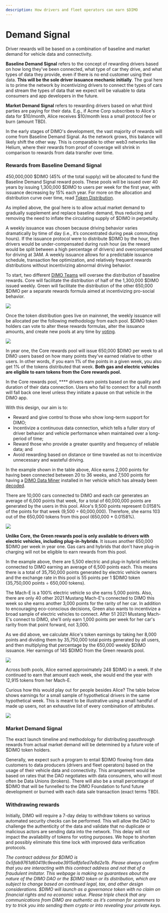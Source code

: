 ```yaml
---
description: How drivers and fleet operators can earn $DIMO
---
```


# Demand Signal

Driver rewards will be based on a combination of baseline and market demand for vehicle data and connectivity.&#x20;

**Baseline Demand Signal** refers to the concept of rewarding drivers based on how long they've been connected, what type of car they drive, and what types of data they provide, even if there is no end customer using their data. **This will be the sole driver issuance mechanic initially**. The goal here is to prime the network by incentivizing drivers to connect the types of cars and stream the types of data that we expect will be valuable to data consumers and app developers in the future.

**Market Demand Signal** refers to rewarding drivers based on what third parties are paying for their data. E.g., if Acme Corp subscribes to Alice's data for $10/month, Alice receives $10/month less a small protocol fee or burn (amount TBD).

In the early stages of DIMO's development, the vast majority of rewards will come from Baseline Demand Signal. As the network grows, this balance will likely shift the other way. This is comparable to other web3 networks like Helium, where their rewards from proof of coverage will shrink in comparison to rewards from data transfer over time.

### Rewards from Baseline Demand Signal

450,000,000 $DIMO (45% of the total supply) will be allocated to fund the Baseline Demand Signal reward pools. These pools will be issued over 40 years by issuing 1,300,000 $DIMO to users per week for the first year, with issuance decreasing by 15% each year. For more on the allocation and distribution curve over time, read [Token Distribution](token-distribution.md).

As implied above, the goal here is to allow actual market demand to gradually supplement and replace baseline demand, thus reducing and removing the need to inflate the circulating supply of $DIMO in perpetuity.

A weekly issuance was chosen because driving behavior varies dramatically by time of day (i.e., it’s concentrated during peak commuting hours). If the issuance protocol were to distribute $DIMO by the hour, then drivers would be under-compensated during rush hour (as the reward would be split between a high percentage of drivers) and overcompensated for driving at 3AM. A weekly issuance allows for a predictable issuance schedule, transaction fee optimization, and relatively frequent rewards distributions without incentivizing abnormal driving behavior.

To start, two different [DIMO Teams](../governance/dimo-teams.md) will oversee the distribution of baseline rewards. Core will facilitate the distribution of half of the 1,300,000 $DIMO issued weekly. Green will facilitate the distribution of the other 650,000 $DIMO per a separate rewards formula aimed at incentivizing pro-social behavior.

![](<../.gitbook/assets/diagram (6).png>)

Once the token distribution goes live on mainnnet, the weekly issuance will be allocated per the following methodology from each pool. $DIMO token holders can vote to alter these rewards formulas, alter the issuance amounts, and create new pools at any time by [voting](../governance/voting.md).&#x20;

![](../.gitbook/assets/core.png)

In year one, the Core rewards pool will issue 650,000 $DIMO per week to all DIMO users based on how many points they've earned relative to other users. In other words, if you earn 1% of the points in a given week, you also get 1% of the tokens distributed that week. **Both gas and electric vehicles are eligible to earn tokens from the Core rewards pool.**

In the Core rewards pool, **** drivers earn points based on the quality and duration of their data connection. Users who fail to connect for a full month will fall back one level unless they initiate a pause on that vehicle in the DIMO app.

With this design, our aim is to:

* Reward and give control to those who show long-term support for DIMO;
* Incentivize a continuous data connection, which tells a fuller story of driver behavior and vehicle performance when maintained over a long-period of time;
* Reward those who provide a greater quantity and frequency of reliable data; and
* Avoid rewarding based on distance or time traveled as not to incentivize unnecessary and wasteful driving.

In the example shown in the table above, Alice earns 2,000 points for having been connected between 20 to 36 weeks, and 7,500 points for having a [DIMO Data Miner](https://shop.dimo.zone) installed in her vehicle which has already been [decoded](https://github.com/DIMO-Network/opendbc).&#x20;

There are 10,000 cars connected to DIMO and each car generates an average of 6,000 points that week, for a total of 60,000,000 points are generated by the users in this pool. Alice's 9,500 points represent 0.0158% of the points for that week (9,500 ÷ 60,000,000). Therefore, she earns 103 out of the 650,000 tokens from this pool (650,000 \* 0.0158%).

![](<../.gitbook/assets/image (2).png>)

**Unlike Core, the Green rewards pool is only available to drivers with electric vehicles, including plug-in-hybrids**. It issues another 650,000 $DIMO per week in year one. Gas cars and hybrids that don't have plug-in charging will not be eligible to earn rewards from this pool.

In the example above, there are 5,500 electric and plug-in hybrid vehicles connected to DIMO earning an average of 6,500 points each. This means there is a total of 35,750,000 points generated by electric vehicle owners and the exchange rate in this pool is 55 points per 1 $DIMO token (35,750,000 points ÷ 650,000 tokens).

The Mach-E is a 100% electric vehicle so she earns 5,000 points. Also, there are only 40 other 2021 Mustang Mach-E's connected to DIMO this week so she earns another 3,000 points for the rarity of her car. In addition to encouraging eco-conscious decisions, Green also wants to incentivize a broad sample of electric vehicles to connect. After 51 2021 Mustang Mach-E's connect to DIMO, she'll only earn 1,000 points per week for her car's rarity from that point forward, not 3,000.

As we did above, we calculate Alice's token earnings by taking her 8,000 points and dividing them by 35,750,000 total points generated by all users, and then multiplying that percentage by the 650,000 weekly $DIMO issuance. Her earnings of 145 $DIMO from the Green rewards pool.&#x20;

![](../.gitbook/assets/image.png)

Across both pools, Alice earned approximately 248 $DIMO in a week. If she continued to earn that amount each week, she would end the year with 12,915 tokens from her Mach-E.

Curious how this would play out for people besides Alice? The table below shows earnings for a small sample of hypothetical drivers in the same hypothetical week. This is meant to be illustrative using a small handful of made up users, not an exhaustive list of every combination of attributes.

![](<../.gitbook/assets/Screen Shot 2022-03-03 at 2.52.27 PM.png>)

### Market Demand Signal

The exact launch timeline and methodology for distributing passthrough rewards from actual market demand will be determined by a future vote of $DIMO token holders.

Generally, we expect such a program to entail $DIMO flowing from data customers to data producers (drivers and fleet operators) based on the usage of their vehicle data and connectivity. This arrangement would be based on rates that the DAO negotiates with data consumers, who will most often be Data Unions (brokers). There will also be a small percentage of $DIMO that will be funnelled to the DIMO Foundation to fund future development or burned with each data sale transaction (exact terms TBD).

### Withdrawing rewards <a href="#eafc" id="eafc"></a>

Initially, DIMO will require a 7-day delay to withdraw tokens so various automated security checks can be performed. This will allow the DAO to challenge the authenticity of the data and validate that no duplicate or malicious actors are sending data into the network. This delay will not impact the availability of tokens for voting purposes. We hope to shorten and possibly eliminate this time lock with improved data verification protocols.



_The contract address for $DIMO is 0x5fab9761d60419c9eeebe3915a8fa1ed7e8d2e1b. Please always confirm that you are interacting with this contract address and not that of a fraudulent imitator. This webpage is making no guarantees about the nature of the DIMO DAO or the $DIMO token or its distribution, which are subject to change based on continued legal, tax, and other design considerations. $DIMO will launch as a governance token with no claim on financial rights and no economic value. Please triple check that any communications from DIMO are authentic as it’s common for scammers to try to trick you into sending them crypto or into revealing your private keys._
